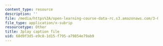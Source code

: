 ```yaml
---
content_type: resource
description: ''
file: /media/https%3A/open-learning-course-data-rc.s3.amazonaws.com/3-091sc-introduction-to-solid-state-chemistry-fall-2010/68d9f3d5e9c81d15f795a79854e79ab9_xEnYH0KNkfA.srt
file_type: application/x-subrip
resourcetype: Other
title: 3play caption file
uid: 68d9f3d5-e9c8-1d15-f795-a79854e79ab9
---
```

